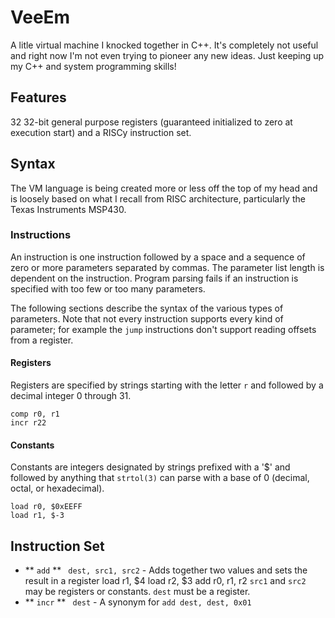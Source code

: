 # VeeEm
A litle virtual machine I knocked together in C++. It's completely not useful and right now I'm not even trying to pioneer any new ideas. Just keeping up my C++ and system programming skills!

## Features
32 32-bit general purpose registers (guaranteed initialized to zero at execution start) and a RISCy instruction set.

## Syntax
The VM language is being created more or less off the top of my head and is loosely based on what I recall from RISC architecture, particularly the Texas Instruments MSP430.

### Instructions
An instruction is one instruction followed by a space and a sequence of zero or more parameters separated by commas. The parameter list length is dependent on the instruction. Program parsing fails if an instruction is specified with too few or too many parameters.

The following sections describe the syntax of the various types of parameters. Note that not every instruction supports every kind of parameter; for example the `jump` instructions don't support reading offsets from a register.

#### Registers
Registers are specified by strings starting with the letter `r` and followed by a decimal integer 0 through 31.

```
comp r0, r1
incr r22
```

#### Constants
Constants are integers designated by strings prefixed with a '$' and followed by anything that `strtol(3)` can parse with a base of 0 (decimal, octal, or hexadecimal).

```
load r0, $0xEEFF
load r1, $-3
```

## Instruction Set
*   ** `add` ** ` dest, src1, src2` - Adds together two values and sets the result in a register
        load r1, $4
        load r2, $3
        add r0, r1, r2
    `src1` and `src2` may be registers or constants. `dest` must be a register.
*   ** `incr` ** ` dest` - A synonym for `add dest, dest, 0x01`

